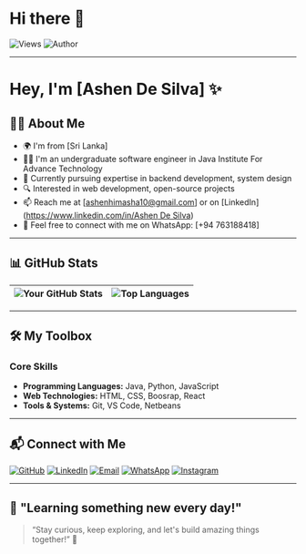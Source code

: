 # Hi there 👋

![Views](https://komarev.com/ghpvc/?username=ashendesilva&color=green&style=flat-square)
![Author](https://img.shields.io/badge/Author-Ashen-blueviolet?style=flat-square)

---

# Hey, I'm [Ashen De Silva] ✨

## 👨‍💻 About Me
- 🌍 I'm from [Sri Lanka]
- 👨‍🎓 I'm an undergraduate software engineer in Java Institute For Advance Technology
- 💼 Currently pursuing expertise in backend development, system design
- 🔍 Interested in web development, open-source projects
- 📫 Reach me at [ashenhimasha10@gmail.com] or on [LinkedIn]([https://www.linkedin.com/in/Ashen De Silva](https://www.linkedin.com/in/ashen-de-silva-8b4a30334?utm_source=share&utm_campaign=share_via&utm_content=profile&utm_medium=ios_app))
- 📱 Feel free to connect with me on WhatsApp: [+94 763188418]

---

## 📊 GitHub Stats

| ![Your GitHub Stats](https://github-readme-stats.vercel.app/api?username=ashendesilva&show_icons=true&theme=radical) | ![Top Languages](https://github-readme-stats.vercel.app/api/top-langs/?username=ashendesilva&layout=compact&theme=radical) |
| ---------------------------------------------------------------------------------------------------------------------- | --------------------------------------------------------------------------------------------------------------------------- |

---

## 🛠️ My Toolbox

### Core Skills
- **Programming Languages:** Java, Python, JavaScript
- **Web Technologies:** HTML, CSS, Boosrap, React
- **Tools & Systems:** Git, VS Code, Netbeans

---

## 📬 Connect with Me

[![GitHub](https://img.shields.io/badge/GitHub-181717?style=for-the-badge&logo=github&logoColor=white)](https://github.com/ashendesilva)
[![LinkedIn](https://img.shields.io/badge/LinkedIn-0077B5?style=for-the-badge&logo=linkedin&logoColor=white)]([https://linkedin.com/in/YourProfile](https://www.linkedin.com/in/ashen-de-silva-8b4a30334?utm_source=share&utm_campaign=share_via&utm_content=profile&utm_medium=ios_app))
[![Email](https://img.shields.io/badge/Email-D14836?style=for-the-badge&logo=gmail&logoColor=white)](mailto:your-email@example.com)
[![WhatsApp](https://img.shields.io/badge/WhatsApp-25D366?style=for-the-badge&logo=whatsapp&logoColor=white)](https://wa.me/YourWhatsAppNumber)
[![Instagram](https://img.shields.io/badge/Instagram-E4405F?style=for-the-badge&logo=instagram&logoColor=white)](https://www.instagram.com/yourusername)

---

## 🌱 "Learning something new every day!"

> “Stay curious, keep exploring, and let's build amazing things together!” 🚀
